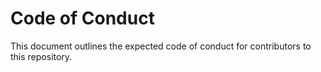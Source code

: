 # Code of Conduct

This document outlines the expected code of conduct for contributors to this repository.